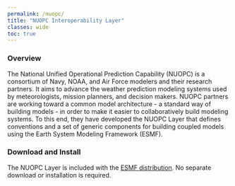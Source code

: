 ```yaml
---
permalink: /nuopc/
title: "NUOPC Interoperability Layer"
classes: wide
toc: true
---
```


### Overview

The National Unified Operational Prediction Capability (NUOPC) is a
consortium of Navy, NOAA, and Air Force modelers and their research
partners. It aims to advance the weather prediction modeling systems
used by meteorologists, mission planners, and decision makers. NUOPC
partners are working toward a common model architecture - a standard
way of building models - in order to make it easier to collaboratively
build modeling systems.  To this end, they have developed the NUOPC
Layer that defines conventions and a set of generic components
for building coupled models using the Earth System Modeling Framework
(ESMF).


### Download and Install

The NUOPC Layer is included with the [ESMF distribution](/download/).
No separate download or installation is required.








